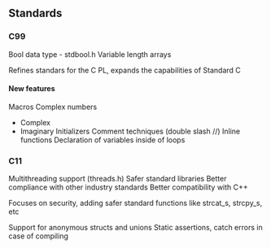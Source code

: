 ## Standards
### C99
Bool data type - stdbool.h
Variable length arrays

Refines standars for the C PL, expands the capabilities of Standard C
#### New features
Macros
Complex numbers
- Complex
- Imaginary
Initializers
Comment techniques (double slash //)
Inline functions
Declaration of variables inside of loops

### C11
Multithreading support (threads.h)
Safer standard libraries
Better compliance with other industry standards
Better compatibility with C++

Focuses on security, adding safer standard functions like strcat_s, strcpy_s, etc

Support for anonymous structs and unions
Static assertions, catch errors in case of compiling
